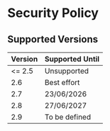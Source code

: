 # Security Policy

## Supported Versions

| Version | Supported Until |
| ------- | --------------- |
| <= 2.5  | Unsupported     |
| 2.6     | Best effort     |
| 2.7     | 23/06/2026      |
| 2.8     | 27/06/2027      |
| 2.9     | To be defined   |
